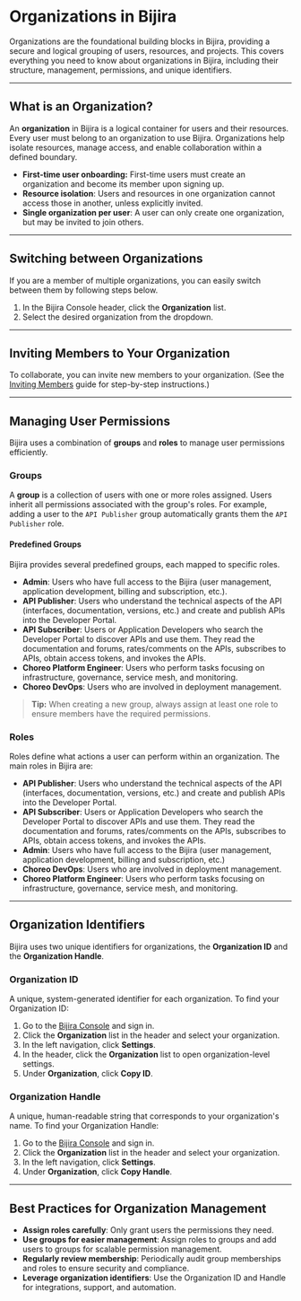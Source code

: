 ﻿# Organizations in Bijira

Organizations are the foundational building blocks in Bijira, providing a secure and logical grouping of users, resources, and projects. This covers everything you need to know about organizations in Bijira, including their structure, management, permissions, and unique identifiers.

---

## What is an Organization?

An **organization** in Bijira is a logical container for users and their resources. Every user must belong to an organization to use Bijira. Organizations help isolate resources, manage access, and enable collaboration within a defined boundary.

- **First-time user onboarding:** First-time users must create an organization and become its member upon signing up.
- **Resource isolation**: Users and resources in one organization cannot access those in another, unless explicitly invited.
- **Single organization per user**: A user can only create one organization, but may be invited to join others.

---

## Switching between Organizations

If you are a member of multiple organizations, you can easily switch between them by following steps below.

1. In the Bijira Console header, click the **Organization** list.
2. Select the desired organization from the dropdown.

---

## Inviting Members to Your Organization

To collaborate, you can invite new members to your organization. (See the [Inviting Members](../administer/inviting-members.md) guide for step-by-step instructions.)

---

## Managing User Permissions

Bijira uses a combination of **groups** and **roles** to manage user permissions efficiently.

### Groups

A **group** is a collection of users with one or more roles assigned. Users inherit all permissions associated with the group's roles. For example, adding a user to the `API Publisher` group automatically grants them the `API Publisher` role.

#### Predefined Groups

Bijira provides several predefined groups, each mapped to specific roles.

- **Admin**: Users who have full access to the Bijira (user management, application development, billing and subscription, etc.).
- **API Publisher**: Users who understand the technical aspects of the API (interfaces, documentation, versions, etc.) and create and publish APIs into the Developer Portal.
- **API Subscriber**: Users or Application Developers who search the Developer Portal to discover APIs and use them. They read the documentation and forums, rates/comments on the APIs, subscribes to APIs, obtain access tokens, and invokes the APIs.
- **Choreo Platform Engineer**: Users who perform tasks focusing on infrastructure, governance, service mesh, and monitoring.
- **Choreo DevOps**: Users who are involved in deployment management.

> **Tip:** When creating a new group, always assign at least one role to ensure members have the required permissions.

### Roles

Roles define what actions a user can perform within an organization. The main roles in Bijira are:

- **API Publisher**: Users who understand the technical aspects of the API (interfaces, documentation, versions, etc.) and create and publish APIs into the Developer Portal.
- **API Subscriber**: Users or Application Developers who search the Developer Portal to discover APIs and use them. They read the documentation and forums, rates/comments on the APIs, subscribes to APIs, obtain access tokens, and invokes the APIs.
- **Admin**: Users who have full access to the Bijira (user management, application development, billing and subscription, etc.)
- **Choreo DevOps**: Users who are involved in deployment management.
- **Choreo Platform Engineer**: Users who perform tasks focusing on infrastructure, governance, service mesh, and monitoring.

---

## Organization Identifiers

Bijira uses two unique identifiers for organizations, the **Organization ID** and the **Organization Handle**.

### Organization ID

A unique, system-generated identifier for each organization. To find your Organization ID:

1. Go to the [Bijira Console](https://console.bijira.dev/) and sign in.
2. Click the **Organization** list in the header and select your organization.
3. In the left navigation, click **Settings**.
4. In the header, click the **Organization** list to open organization-level settings.
5. Under **Organization**, click **Copy ID**.

### Organization Handle

A unique, human-readable string that corresponds to your organization's name. To find your Organization Handle:

1. Go to the [Bijira Console](https://console.bijira.dev/) and sign in.
2. Click the **Organization** list in the header and select your organization.
3. In the left navigation, click **Settings**.
4. Under **Organization**, click **Copy Handle**.

---

## Best Practices for Organization Management

- **Assign roles carefully**: Only grant users the permissions they need.
- **Use groups for easier management**: Assign roles to groups and add users to groups for scalable permission management.
- **Regularly review membership**: Periodically audit group memberships and roles to ensure security and compliance.
- **Leverage organization identifiers**: Use the Organization ID and Handle for integrations, support, and automation.
